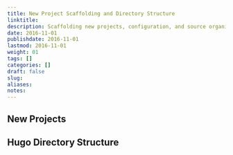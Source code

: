 ```yaml
---
title: New Project Scaffolding and Directory Structure
linktitle:
description: Scaffolding new projects, configuration, and source organization.
date: 2016-11-01
publishdate: 2016-11-01
lastmod: 2016-11-01
weight: 01
tags: []
categories: []
draft: false
slug:
aliases:
notes:
---
```


## New Projects



## Hugo Directory Structure

